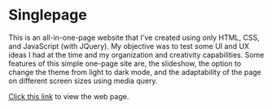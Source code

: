 # Singlepage

This is an all-in-one-page website that I've created using only HTML, CSS, and JavaScript (with JQuery). My objective was to test some UI and UX ideas I had at the time and my organization and creativity capabilities.
Some features of this simple one-page site are, the slideshow, the option to change the theme from light to dark mode, and the adaptability of the page on different screen sizes using media query.

[Click this link](https://anaximeno.github.io/Singlepage/) to view the web page.
